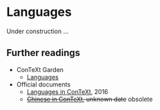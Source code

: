 # Languages

Under construction ...

## Further readings

- ConTeXt Garden
    - [Languages](https://wiki.contextgarden.net/Languages)
- Official documents
    - [Languages in ConTeXt](http://www.pragma-ade.nl/general/manuals/languages-mkiv.pdf), 2016
    - <s>[Chinese in ConTeXt](http://www.pragma-ade.nl/general/manuals/mchinese.pdf), unknown date</s> obsolete
